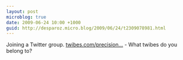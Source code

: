 ```yaml
---
layout: post
microblog: true
date: 2009-06-24 10:00 +1000
guid: http://desparoz.micro.blog/2009/06/24/t2309078981.html
---
```

Joining a Twitter group. [twibes.com/precision...](http://twibes.com/precisiondiving?v=1) - What twibes do you belong to?
